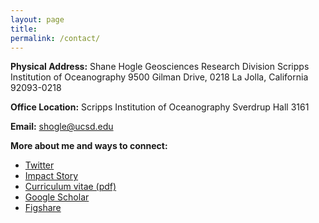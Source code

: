```yaml
---
layout: page
title:
permalink: /contact/
---
```

__Physical Address:__
Shane Hogle
Geosciences Research Division
Scripps Institution of Oceanography
9500 Gilman Drive, 0218
La Jolla, California 92093-0218

__Office Location:__
Scripps Institution of Oceanography
Sverdrup Hall 3161

__Email:__
<shogle@ucsd.edu>

__More about me and ways to connect:__

* [Twitter](https://twitter.com/@slhogle)
* [Impact Story](https://impactstory.org/ShaneHogle)
* [Curriculum vitae (pdf)](/CV/ShaneHogleCV.pdf)
* [Google Scholar](http://scholar.google.com/citations?user=WKVJzbgAAAAJ&hl=en&oi=ao)
* [Figshare](http://figshare.com/authors/Shane_Hogle/525595)
